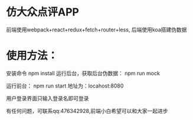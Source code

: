 # 仿大众点评APP
前端使用webpack+react+redux+fetch+router+less,
后端使用koa搭建伪数据

# 使用方法：

安装命令 npm install
运行后台，获取后台伪数据：
npm run mock

运行前台：
npm run start
地址为：locahost:8080

用户登录界面只输入登录名即可登录

有任何问题，可联系qq:476342928,前端小白希望可以和大家一起进步
